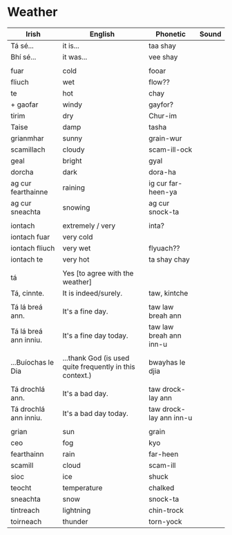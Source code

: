 # Weather

| Irish | English | Phonetic | Sound |
| ------| ------- | -------- |   ----- |
|Tá sé...|it is...|taa shay
|Bhí sé...|it was...|vee shay
||
|fuar|cold|fooar
|fliuch|wet|flow??
|te|hot|chay
|+ gaofar|windy|gayfor?
|tirim|dry|Chur-im
|Taise|damp|tasha|
|grianmhar|sunny|grain-wur
|scamillach|cloudy|scam-ill-ock
|geal|bright|gyal
|dorcha|dark|dora-ha
|ag cur fearthainne|raining|ig cur far-heen-ya
|ag cur sneachta|snowing|ag cur snock-ta|
||
|iontach|extremely / very |inta?
|iontach fuar|very cold
|iontach fliuch|very wet| flyuach??
|iontach te|very hot|ta shay chay
||
|tá|Yes [to agree with the weather]
|Tá, cinnte.| It is indeed/surely.|taw, kintche
||
|Tá lá breá ann.| It's a fine day.| taw law breah ann
|Tá lá breá ann inniu.| It's a fine day today.| taw law breah ann inn-u
||
|...Buíochas le Dia |...thank God (is used quite frequently in this context.)|bwayhas le djia
||
|Tá drochlá ann.| It's a bad day.|taw drock-lay ann
|Tá drochlá ann inniu.| It's a bad day today.|taw drock-lay ann inn-u
||
|grian|sun|grain
|ceo|fog|kyo
|fearthainn|rain|far-heen
|scamill|cloud|scam-ill
|sioc|ice|shuck
|teocht|temperature|chalked
|sneachta|snow|snock-ta
|tintreach|lightning|chin-trock
|toirneach|thunder|torn-yock